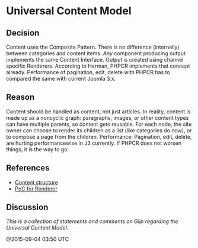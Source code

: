 # Universal Content Model

## Decision

Content uses the Composite Pattern. There is no difference (internally) between categories and 
content items. *Any* component producing output implements the same Content Interface. 
Output is created using channel specific Renderers. 
According to Herman, PHPCR implements that concept already. 
Performance of pagination, edit, delete with PHPCR has to compared the same with current 
Joomla 3.x. 

## Reason

Content should be handled as content, not just articles. In reality, content is made up as a 
non­cyclic graph: paragraphs, images, or other content types can have multiple parents, so 
content gets re­usable. For each node, the site owner can choose to render its children as a list 
(like categories do now), or to compose a page from the children. 
Performance: Pagination, edit, delete, are hurting performance­wise in J3 currently. If PHPCR 
does not worsen things, it is the way to go. 

## References

  - [Content structure](http://nibralab.github.io/joomla­architecture/content­structure.html) 
  - [PoC for Renderer](https://github.com/nibralab/joomla­architecture/blob/master/poc/dynamic­renderer.php) 

## Discussion

*This is a collection of statements and comments on Glip regarding the Universal Content Model.*

@2015-09-04 03:50 UTC
